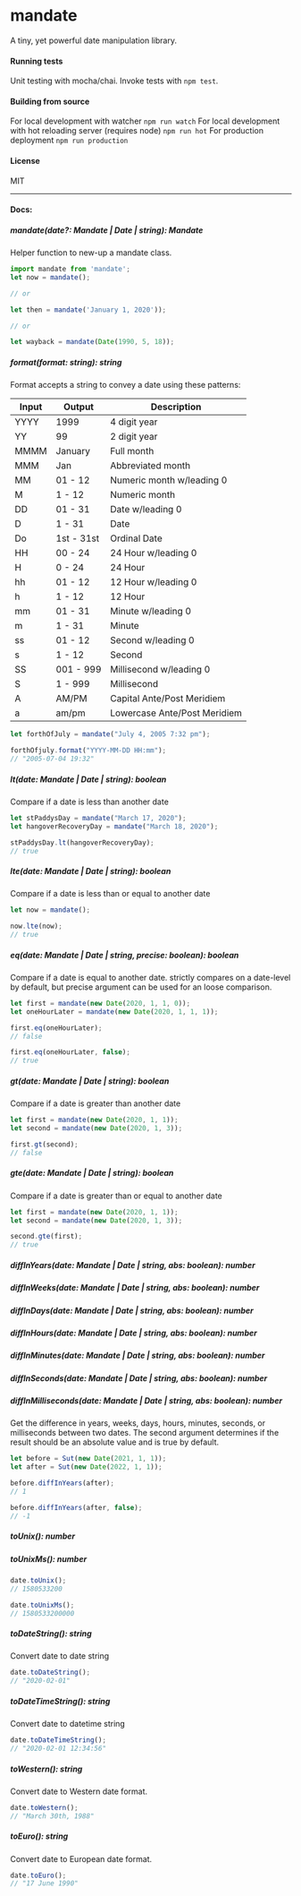 # mandate

A tiny, yet powerful date manipulation library.

#### Running tests

Unit testing with mocha/chai. Invoke tests with `npm test`.

#### Building from source

For local development with watcher `npm run watch`
For local development with hot reloading server (requires node) `npm run hot`
For production deployment `npm run production`

#### License

MIT

---

#### Docs:

##### mandate(date?: Mandate | Date | string): Mandate

Helper function to new-up a mandate class.

```javascript
import mandate from 'mandate';
let now = mandate();

// or

let then = mandate('January 1, 2020'));

// or

let wayback = mandate(Date(1990, 5, 18));
```

##### format(format: string): string

Format accepts a string to convey a date using these patterns:

| Input | Output     | Description                  |
| ----- | ---------- | ---------------------------- |
| YYYY  | 1999       | 4 digit year                 |
| YY    | 99         | 2 digit year                 |
| MMMM  | January    | Full month                   |
| MMM   | Jan        | Abbreviated month            |
| MM    | 01 - 12    | Numeric month w/leading 0    |
| M     | 1 - 12     | Numeric month                |
| DD    | 01 - 31    | Date w/leading 0             |
| D     | 1 - 31     | Date                         |
| Do    | 1st - 31st | Ordinal Date                 |
| HH    | 00 - 24    | 24 Hour w/leading 0          |
| H     | 0 - 24     | 24 Hour                      |
| hh    | 01 - 12    | 12 Hour w/leading 0          |
| h     | 1 - 12     | 12 Hour                      |
| mm    | 01 - 31    | Minute w/leading 0           |
| m     | 1 - 31     | Minute                       |
| ss    | 01 - 12    | Second w/leading 0           |
| s     | 1 - 12     | Second                       |
| SS    | 001 - 999  | Millisecond w/leading 0      |
| S     | 1 - 999    | Millisecond                  |
| A     | AM/PM      | Capital Ante/Post Meridiem   |
| a     | am/pm      | Lowercase Ante/Post Meridiem |

```javascript
let forthOfJuly = mandate("July 4, 2005 7:32 pm");

forthOfjuly.format("YYYY-MM-DD HH:mm");
// "2005-07-04 19:32"
```

##### lt(date: Mandate | Date | string): boolean

Compare if a date is less than another date

```javascript
let stPaddysDay = mandate("March 17, 2020");
let hangoverRecoveryDay = mandate("March 18, 2020");

stPaddysDay.lt(hangoverRecoveryDay);
// true
```

##### lte(date: Mandate | Date | string): boolean

Compare if a date is less than or equal to another date

```javascript
let now = mandate();

now.lte(now);
// true
```

##### eq(date: Mandate | Date | string, precise: boolean): boolean

Compare if a date is equal to another date. strictly compares on a date-level by default, but precise argument can be used for an loose comparison.

```javascript
let first = mandate(new Date(2020, 1, 1, 0));
let oneHourLater = mandate(new Date(2020, 1, 1, 1));

first.eq(oneHourLater);
// false

first.eq(oneHourLater, false);
// true
```

##### gt(date: Mandate | Date | string): boolean

Compare if a date is greater than another date

```javascript
let first = mandate(new Date(2020, 1, 1));
let second = mandate(new Date(2020, 1, 3));

first.gt(second);
// false
```

##### gte(date: Mandate | Date | string): boolean

Compare if a date is greater than or equal to another date

```javascript
let first = mandate(new Date(2020, 1, 1));
let second = mandate(new Date(2020, 1, 3));

second.gte(first);
// true
```

##### diffInYears(date: Mandate | Date | string, abs: boolean): number

##### diffInWeeks(date: Mandate | Date | string, abs: boolean): number

##### diffInDays(date: Mandate | Date | string, abs: boolean): number

##### diffInHours(date: Mandate | Date | string, abs: boolean): number

##### diffInMinutes(date: Mandate | Date | string, abs: boolean): number

##### diffInSeconds(date: Mandate | Date | string, abs: boolean): number

##### diffInMilliseconds(date: Mandate | Date | string, abs: boolean): number

Get the difference in years, weeks, days, hours, minutes, seconds, or milliseconds between two dates. The second argument determines if the result should be an absolute value and is true by default.

```javascript
let before = Sut(new Date(2021, 1, 1));
let after = Sut(new Date(2022, 1, 1));

before.diffInYears(after);
// 1

before.diffInYears(after, false);
// -1
```

##### toUnix(): number

##### toUnixMs(): number

```javascript
date.toUnix();
// 1580533200

date.toUnixMs();
// 1580533200000
```

##### toDateString(): string

Convert date to date string

```javascript
date.toDateString();
// "2020-02-01"
```

##### toDateTimeString(): string

Convert date to datetime string

```javascript
date.toDateTimeString();
// "2020-02-01 12:34:56"
```

##### toWestern(): string

Convert date to Western date format.

```javascript
date.toWestern();
// "March 30th, 1988"
```

##### toEuro(): string

Convert date to European date format.

```javascript
date.toEuro();
// "17 June 1990"
```
